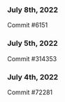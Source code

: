 ### July 8th, 2022

Commit #6151

### July 5th, 2022

Commit #314353


### July 4th, 2022

Commit #72281
